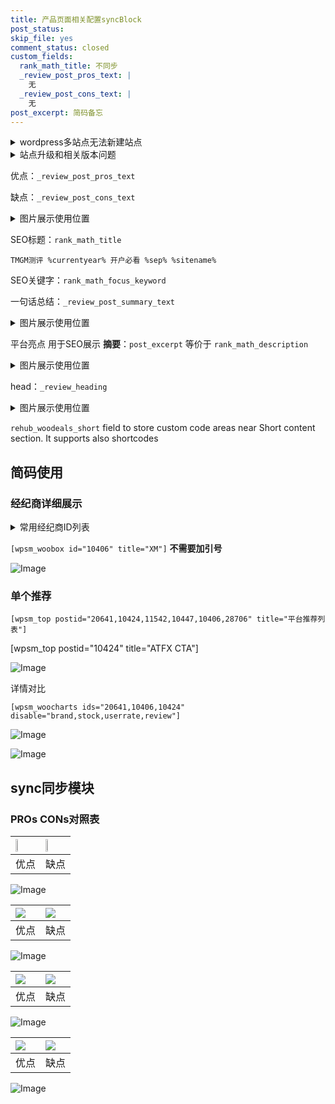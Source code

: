 ```yaml
---
title: 产品页面相关配置syncBlock
post_status: 
skip_file: yes
comment_status: closed
custom_fields:
  rank_math_title: 不同步
  _review_post_pros_text: |
    无
  _review_post_cons_text: |
    无
post_excerpt: 简码备忘
---
```

<details><summary>wordpress多站点无法新建站点</summary>

<li>和报错需要清理cookies一样的原因</li>
<li>wp-config.php里面<code>define( 'SUBDOMAIN_INSTALL', false );//子域名安装</code></li>
<li>新建子站点是用<code>define( 'SUBDOMAIN_INSTALL', true);//子域名安装</code> 完成以后，改成<code>false</code></li>
</details>

<details><summary>站点升级和相关版本问题</summary>

<p>wordpress：5.9.9
woocommerce：7.5.1
出现问题的地方：主题选项里面>><strong>Product layout >>compact style</strong></p>
<p>如何出现没有用过的字段 导致无法保存。先导出配置 然后进行修改，后面再次恢复即可。</p>
<p>出现部分字段无法显示时，需要返回默认布局后，对产品进行保存就好了。</p>
<p></p>
</details>

优点：`_review_post_pros_text`

缺点：`_review_post_cons_text`

<details><summary>图片展示使用位置</summary>

<img src="https://prod-files-secure.s3.us-west-2.amazonaws.com/39ed1227-6d7d-4570-be36-9ccd4a2c4241/f51d3d83-55d4-4bdf-9604-f37ec77ab556/Untitled.png?X-Amz-Algorithm=AWS4-HMAC-SHA256&X-Amz-Content-Sha256=UNSIGNED-PAYLOAD&X-Amz-Credential=ASIAZI2LB466TSBXESP7%2F20250816%2Fus-west-2%2Fs3%2Faws4_request&X-Amz-Date=20250816T045519Z&X-Amz-Expires=3600&X-Amz-Security-Token=IQoJb3JpZ2luX2VjECUaCXVzLXdlc3QtMiJGMEQCIGZ7l4mP1evLRDChQMBvURW2PXBVumAbh5q3T4hxUBVyAiAKSmrkHLderTRf%2BVfytbrrzpPO7pK8%2FTkeX%2BKIvrUiqir%2FAwhuEAAaDDYzNzQyMzE4MzgwNSIM6ei94lcMOzxWfmp8KtwDESeE0019B%2F0wPMfu8MEo1CLQwIDA0oZCUy1dSiPSWjSl0lxDsOCG%2FiOJ0ATlLkCO5iEQL6shcHfOEmRQogbqX%2B3OQyDgKAeOsm3GKt3%2ByQaHobLy7xRnbouyI%2BEeNe7xUTxftQHipQ1Z69iB59XHRVO3Xkb2nZ8XtPAqa0GM6wYIc%2FxBfGHxfz7Z2VFUtIB6xCpqRWbpeqrfhqje4sfkOYE78MpQqAZy0Yet5RnKQwxHw478Vc2mdKehnKGdJp%2Fq%2BeEJAdqvvp31QO%2BlZzAQQ4%2BgzBvmqx9oYncT1mBiP1ibZLrXloaYvtTCn7BTuI2GHjbuKz9MPxUDc4BbgRX%2B5Hgbn87WJJ9vK%2BgOIxLwQ8JL3Y21eT%2BhUgZ6tvanxt0KCJnlzHmBOMJFTEMMNvKTvcfYpSxhmZND%2B0ZwMKsIwjCDUapFGbaBUttGPw3fyG0eAAS2wEHXPQT83UFYo5BC48NSZoxVgdpeAyrPFflxwa3wbEJScOchJOktUpw1BXoJoifW4jtVTMfuyJNv63Ck1YCNJIcTclcwePwdo2mEpXoqPCCaPGW0pi2TYyR6t1RKHVyvsGyiR2ReG1i9fnSEvTp5p62ikd3lfMZ%2FK2MJbTdJTMFHomTo4dKkEZ0wp5SAxQY6pgHLddXzsAXoXcqbJh2SohwXM47E5Y2eYNOarXd91GrOMrx5DnAmqmV13iVDgozr%2FA43nWYt2KEZp7CeIrUUVyZ6dTuV%2B4QHDAr4kguuzVxu4JkP7eVIMj6X1Q3aWPkuGPIYAG%2FOSyrAterjtZokiHCMQolZxIyXJOYirw%2BDzd%2BGw%2F%2BriK0oxzDZgsuOTh%2Ft85NtBfOCEt7QArKBy4fJ7PiVbOzdE%2FAO&X-Amz-Signature=49abf33ee854f3b5fa8286fbde251c325b25f16a81334c9ec6c6543447ec792f&X-Amz-SignedHeaders=host&x-amz-checksum-mode=ENABLED&x-id=GetObject" alt="Image">
</details>

SEO标题：`rank_math_title`

`TMGM测评 %currentyear% 开户必看 %sep% %sitename%`

SEO关键字：`rank_math_focus_keyword`

一句话总结：`_review_post_summary_text`

<details><summary>图片展示使用位置</summary>

<img src="https://prod-files-secure.s3.us-west-2.amazonaws.com/39ed1227-6d7d-4570-be36-9ccd4a2c4241/4b96a922-296c-4f4e-8630-d1c870cbce01/Untitled.png?X-Amz-Algorithm=AWS4-HMAC-SHA256&X-Amz-Content-Sha256=UNSIGNED-PAYLOAD&X-Amz-Credential=ASIAZI2LB4662JFZQ32G%2F20250816%2Fus-west-2%2Fs3%2Faws4_request&X-Amz-Date=20250816T045519Z&X-Amz-Expires=3600&X-Amz-Security-Token=IQoJb3JpZ2luX2VjECUaCXVzLXdlc3QtMiJHMEUCIQCT1ZvqqMp%2FReS3RBXN7%2Bqe3J0luQDJiAGCfFKabsI63AIgJhGnidKCvazzEYN5tYxDciM4JPeC0hkJAvGxc%2Fe1L1Iq%2FwMIbhAAGgw2Mzc0MjMxODM4MDUiDGhgYvNnp7ALmorG%2BCrcA8C1OTVB1KWQlWRNebdvqvXOXNtpeSWpo8Swk58xXr8zMqrIMXuiAvGTBBSTNiwHOrQm9s14hPfMdNS%2F3%2BOhOTWKz7V05P8pcL2d%2B0ACMsteDVS3gUaFLIJvbv%2F6s6ZI2tG1%2BA1gLWNe5ObLUMoL8qerypCxGGQGKE%2FGVsTpjkFDExoZnQL6GmX85rufZfFhWEwTDrOyKe4FjDBKzQp06lbuY4dBJ%2FrMjNB4L%2BdrnnUELH%2B7wLJkuHUu1x1cAH69ns1Lr0CPR6RM99%2BOrBa9%2BvIn5vBr8IsM6ysFI%2BZsEcKdA5uJuucI7Lw8oujJXomBrbrf8N6Q1pm%2Bxxq2B%2F4YxHP5NdvwAp4ld1rGeQsfHW7%2Fm2BqzNwrrnJWCo16z%2FCT9kFpIXekEn1fRCVKcnplvFhkXIMAD5qljyf0S5Zl1t11oVL9sbPyqyr%2BY3VtL%2FpI5xPp4QE%2B98%2B5m%2FYzhxesz9EFFOyRhN9NKddEL%2FqY9H0ov3OBC1A50Ioe3lSBJQfwS6jmYs0GUrQpH81u9XfUkR%2B%2Fl9eSMnp3pz14oiBoYGa7q3eDBIj2IhHDJ5r8y%2BX4PLVQ1M%2Bw9I%2FVItFgkTAOj01ZUkfSdzLs8vd6txTEL1PP8FjJJlvlGGKI2XneMJGUgMUGOqUBB8lrK9hPblkN8wrBptYqqPXlQGkh7DqWmecZQCrriWRfaC49987cBHO6Nev0pbOlsvTzISeWUU6R4GaP0BtCiYeQAHcq3SqpIVZFe0asKzhUofNs%2FcbPfmSQ6MSiNXqC3MS5upjmXVeQp%2BnwTXaLhYQEhRkH43ZS7z1PCk39Bkq0UpGJlJDhMhGa68PLWPF3DzlSqBuo3PwcmXEC85aKN7DXw1XY&X-Amz-Signature=9d5018a3f2b5e5737c38c7f9e01fc785a1f6d37dd0fac7b2ea776055c7bccd7e&X-Amz-SignedHeaders=host&x-amz-checksum-mode=ENABLED&x-id=GetObject" alt="Image">
</details>

平台亮点 用于SEO展示 **摘要**：`post_excerpt`  等价于 `rank_math_description`

<details><summary>图片展示使用位置</summary>

<img src="https://prod-files-secure.s3.us-west-2.amazonaws.com/39ed1227-6d7d-4570-be36-9ccd4a2c4241/1ee11f63-b60a-4dfe-a7a7-d58ff23b5d88/Untitled.png?X-Amz-Algorithm=AWS4-HMAC-SHA256&X-Amz-Content-Sha256=UNSIGNED-PAYLOAD&X-Amz-Credential=ASIAZI2LB466XQSZCGYM%2F20250816%2Fus-west-2%2Fs3%2Faws4_request&X-Amz-Date=20250816T045521Z&X-Amz-Expires=3600&X-Amz-Security-Token=IQoJb3JpZ2luX2VjECUaCXVzLXdlc3QtMiJHMEUCIBK3ef2kMRiGzr%2BDSAdm5Xg3v4YwVe6zShuz3PYFDgFwAiEAsb7ld6V84QVAxwBpSxCYzQkOWGTaB5AOEtvGogqJlXQq%2FwMIbhAAGgw2Mzc0MjMxODM4MDUiDB4cjscL1jgjlITA3ircA6OcpUrvRNKcxr0YFNcpYnKG2EQ%2Fjli9eHuPDPFNpTH3YdmWo%2BXu095SfbCW88nOgS9LM37HeammDVh3DrFwyaoczhrR0x%2FeqkJfUIIqsJa8ebgws68tx%2BU06CYWLu%2F7lTeF9wMTAho%2B1nWZkSNz2UTvXXZLOnK%2BhFgxqGR79gFT1p0d59grUToSp88cpccI72q1bYr27%2FbtJq30czONdfNCr58bdEb2HC2EGvPxdJLt%2FRApE3J6sQJ2nlDSUdGsxWMOUOLBoQS77tisl4VlSYRcjxgP9NtqHWj3gDmUFGW%2Bn%2B%2F%2F4Li%2FEI9dCpejmF%2BmGDKuAecUY%2BZZ%2BIH7R%2FP567eUUhwSbpLNrcqgOSyucpWQGk5GdIvS%2B4e1z63Gi953IJaijx9hN4OUg9WErh9okEaAh1j3U7l1F9SuCL3puduD%2FjbG2gAk7G78RTB3FYafmumzmY%2Fa1Bm6NbxlymFHtmGq7LNiXrKUbn52hGxhh59R1SE6EXTqW%2FEGzdFJpW%2B%2By95vAzgqh%2FmhGLwTL9N7VsQJVSUY50Tez40mrkj4KGmOfZVpzmqJDxWXrlPKINtOcUMiS9Ucmt5796ABhqAP8y4OC7JiIgy6XF7HWQE8hzmORz%2FJqPR0GwgqsJ9LMO%2BTgMUGOqUBs707HkU89E6lKt%2F7S%2B%2BFXT5mB5zeSrOxy6UZaBxN636VOBOvf32JkPZ%2F6dQCqj%2BHzKfS4Y7IM%2BkWQSP7Benm%2FM6VNGp3a7Wm4jOzV6peqIqhKsyBl4Fy2%2FMyqJCqT830zCyFhr68RkuEcs9xlN2yuc%2B5TASlZVqPE32OZ2DmUNEdpH3gbt3YyHGLgG6%2BLEzAkGaRBdM2T0vNnV2DXM0eI5PIsDtp&X-Amz-Signature=7f890698d839b4bbec1c03585b6759339967264cd826d29043f8bdb7bae08b70&X-Amz-SignedHeaders=host&x-amz-checksum-mode=ENABLED&x-id=GetObject" alt="Image">
<img src="https://prod-files-secure.s3.us-west-2.amazonaws.com/39ed1227-6d7d-4570-be36-9ccd4a2c4241/ad4118b5-78d8-4fbe-801e-3b29b5d99c01/Untitled.png?X-Amz-Algorithm=AWS4-HMAC-SHA256&X-Amz-Content-Sha256=UNSIGNED-PAYLOAD&X-Amz-Credential=ASIAZI2LB466XQSZCGYM%2F20250816%2Fus-west-2%2Fs3%2Faws4_request&X-Amz-Date=20250816T045521Z&X-Amz-Expires=3600&X-Amz-Security-Token=IQoJb3JpZ2luX2VjECUaCXVzLXdlc3QtMiJHMEUCIBK3ef2kMRiGzr%2BDSAdm5Xg3v4YwVe6zShuz3PYFDgFwAiEAsb7ld6V84QVAxwBpSxCYzQkOWGTaB5AOEtvGogqJlXQq%2FwMIbhAAGgw2Mzc0MjMxODM4MDUiDB4cjscL1jgjlITA3ircA6OcpUrvRNKcxr0YFNcpYnKG2EQ%2Fjli9eHuPDPFNpTH3YdmWo%2BXu095SfbCW88nOgS9LM37HeammDVh3DrFwyaoczhrR0x%2FeqkJfUIIqsJa8ebgws68tx%2BU06CYWLu%2F7lTeF9wMTAho%2B1nWZkSNz2UTvXXZLOnK%2BhFgxqGR79gFT1p0d59grUToSp88cpccI72q1bYr27%2FbtJq30czONdfNCr58bdEb2HC2EGvPxdJLt%2FRApE3J6sQJ2nlDSUdGsxWMOUOLBoQS77tisl4VlSYRcjxgP9NtqHWj3gDmUFGW%2Bn%2B%2F%2F4Li%2FEI9dCpejmF%2BmGDKuAecUY%2BZZ%2BIH7R%2FP567eUUhwSbpLNrcqgOSyucpWQGk5GdIvS%2B4e1z63Gi953IJaijx9hN4OUg9WErh9okEaAh1j3U7l1F9SuCL3puduD%2FjbG2gAk7G78RTB3FYafmumzmY%2Fa1Bm6NbxlymFHtmGq7LNiXrKUbn52hGxhh59R1SE6EXTqW%2FEGzdFJpW%2B%2By95vAzgqh%2FmhGLwTL9N7VsQJVSUY50Tez40mrkj4KGmOfZVpzmqJDxWXrlPKINtOcUMiS9Ucmt5796ABhqAP8y4OC7JiIgy6XF7HWQE8hzmORz%2FJqPR0GwgqsJ9LMO%2BTgMUGOqUBs707HkU89E6lKt%2F7S%2B%2BFXT5mB5zeSrOxy6UZaBxN636VOBOvf32JkPZ%2F6dQCqj%2BHzKfS4Y7IM%2BkWQSP7Benm%2FM6VNGp3a7Wm4jOzV6peqIqhKsyBl4Fy2%2FMyqJCqT830zCyFhr68RkuEcs9xlN2yuc%2B5TASlZVqPE32OZ2DmUNEdpH3gbt3YyHGLgG6%2BLEzAkGaRBdM2T0vNnV2DXM0eI5PIsDtp&X-Amz-Signature=2bf2e42e28308c237b05459ac5cfe52e6fbd27db31da6fac8a6b55fb9f0650cc&X-Amz-SignedHeaders=host&x-amz-checksum-mode=ENABLED&x-id=GetObject" alt="Image">
<img src="https://prod-files-secure.s3.us-west-2.amazonaws.com/39ed1227-6d7d-4570-be36-9ccd4a2c4241/a38cf7c9-a79c-4b64-9e94-13589fe0758b/Untitled.png?X-Amz-Algorithm=AWS4-HMAC-SHA256&X-Amz-Content-Sha256=UNSIGNED-PAYLOAD&X-Amz-Credential=ASIAZI2LB466XQSZCGYM%2F20250816%2Fus-west-2%2Fs3%2Faws4_request&X-Amz-Date=20250816T045521Z&X-Amz-Expires=3600&X-Amz-Security-Token=IQoJb3JpZ2luX2VjECUaCXVzLXdlc3QtMiJHMEUCIBK3ef2kMRiGzr%2BDSAdm5Xg3v4YwVe6zShuz3PYFDgFwAiEAsb7ld6V84QVAxwBpSxCYzQkOWGTaB5AOEtvGogqJlXQq%2FwMIbhAAGgw2Mzc0MjMxODM4MDUiDB4cjscL1jgjlITA3ircA6OcpUrvRNKcxr0YFNcpYnKG2EQ%2Fjli9eHuPDPFNpTH3YdmWo%2BXu095SfbCW88nOgS9LM37HeammDVh3DrFwyaoczhrR0x%2FeqkJfUIIqsJa8ebgws68tx%2BU06CYWLu%2F7lTeF9wMTAho%2B1nWZkSNz2UTvXXZLOnK%2BhFgxqGR79gFT1p0d59grUToSp88cpccI72q1bYr27%2FbtJq30czONdfNCr58bdEb2HC2EGvPxdJLt%2FRApE3J6sQJ2nlDSUdGsxWMOUOLBoQS77tisl4VlSYRcjxgP9NtqHWj3gDmUFGW%2Bn%2B%2F%2F4Li%2FEI9dCpejmF%2BmGDKuAecUY%2BZZ%2BIH7R%2FP567eUUhwSbpLNrcqgOSyucpWQGk5GdIvS%2B4e1z63Gi953IJaijx9hN4OUg9WErh9okEaAh1j3U7l1F9SuCL3puduD%2FjbG2gAk7G78RTB3FYafmumzmY%2Fa1Bm6NbxlymFHtmGq7LNiXrKUbn52hGxhh59R1SE6EXTqW%2FEGzdFJpW%2B%2By95vAzgqh%2FmhGLwTL9N7VsQJVSUY50Tez40mrkj4KGmOfZVpzmqJDxWXrlPKINtOcUMiS9Ucmt5796ABhqAP8y4OC7JiIgy6XF7HWQE8hzmORz%2FJqPR0GwgqsJ9LMO%2BTgMUGOqUBs707HkU89E6lKt%2F7S%2B%2BFXT5mB5zeSrOxy6UZaBxN636VOBOvf32JkPZ%2F6dQCqj%2BHzKfS4Y7IM%2BkWQSP7Benm%2FM6VNGp3a7Wm4jOzV6peqIqhKsyBl4Fy2%2FMyqJCqT830zCyFhr68RkuEcs9xlN2yuc%2B5TASlZVqPE32OZ2DmUNEdpH3gbt3YyHGLgG6%2BLEzAkGaRBdM2T0vNnV2DXM0eI5PIsDtp&X-Amz-Signature=5ade832ca74616c7f73a8fd46a44f9db4542e049b4582e2d033f91dfdfbb9bd9&X-Amz-SignedHeaders=host&x-amz-checksum-mode=ENABLED&x-id=GetObject" alt="Image">
<img src="https://prod-files-secure.s3.us-west-2.amazonaws.com/39ed1227-6d7d-4570-be36-9ccd4a2c4241/7da6fc1e-d2ac-42ae-8c75-cb5749aa18f6/Untitled.png?X-Amz-Algorithm=AWS4-HMAC-SHA256&X-Amz-Content-Sha256=UNSIGNED-PAYLOAD&X-Amz-Credential=ASIAZI2LB466XQSZCGYM%2F20250816%2Fus-west-2%2Fs3%2Faws4_request&X-Amz-Date=20250816T045521Z&X-Amz-Expires=3600&X-Amz-Security-Token=IQoJb3JpZ2luX2VjECUaCXVzLXdlc3QtMiJHMEUCIBK3ef2kMRiGzr%2BDSAdm5Xg3v4YwVe6zShuz3PYFDgFwAiEAsb7ld6V84QVAxwBpSxCYzQkOWGTaB5AOEtvGogqJlXQq%2FwMIbhAAGgw2Mzc0MjMxODM4MDUiDB4cjscL1jgjlITA3ircA6OcpUrvRNKcxr0YFNcpYnKG2EQ%2Fjli9eHuPDPFNpTH3YdmWo%2BXu095SfbCW88nOgS9LM37HeammDVh3DrFwyaoczhrR0x%2FeqkJfUIIqsJa8ebgws68tx%2BU06CYWLu%2F7lTeF9wMTAho%2B1nWZkSNz2UTvXXZLOnK%2BhFgxqGR79gFT1p0d59grUToSp88cpccI72q1bYr27%2FbtJq30czONdfNCr58bdEb2HC2EGvPxdJLt%2FRApE3J6sQJ2nlDSUdGsxWMOUOLBoQS77tisl4VlSYRcjxgP9NtqHWj3gDmUFGW%2Bn%2B%2F%2F4Li%2FEI9dCpejmF%2BmGDKuAecUY%2BZZ%2BIH7R%2FP567eUUhwSbpLNrcqgOSyucpWQGk5GdIvS%2B4e1z63Gi953IJaijx9hN4OUg9WErh9okEaAh1j3U7l1F9SuCL3puduD%2FjbG2gAk7G78RTB3FYafmumzmY%2Fa1Bm6NbxlymFHtmGq7LNiXrKUbn52hGxhh59R1SE6EXTqW%2FEGzdFJpW%2B%2By95vAzgqh%2FmhGLwTL9N7VsQJVSUY50Tez40mrkj4KGmOfZVpzmqJDxWXrlPKINtOcUMiS9Ucmt5796ABhqAP8y4OC7JiIgy6XF7HWQE8hzmORz%2FJqPR0GwgqsJ9LMO%2BTgMUGOqUBs707HkU89E6lKt%2F7S%2B%2BFXT5mB5zeSrOxy6UZaBxN636VOBOvf32JkPZ%2F6dQCqj%2BHzKfS4Y7IM%2BkWQSP7Benm%2FM6VNGp3a7Wm4jOzV6peqIqhKsyBl4Fy2%2FMyqJCqT830zCyFhr68RkuEcs9xlN2yuc%2B5TASlZVqPE32OZ2DmUNEdpH3gbt3YyHGLgG6%2BLEzAkGaRBdM2T0vNnV2DXM0eI5PIsDtp&X-Amz-Signature=be0c62881d570d89d944b3ac7a9be8ed6c6f109f22570a649465d7a5af0ca214&X-Amz-SignedHeaders=host&x-amz-checksum-mode=ENABLED&x-id=GetObject" alt="Image">
<img src="https://prod-files-secure.s3.us-west-2.amazonaws.com/39ed1227-6d7d-4570-be36-9ccd4a2c4241/7e97f40a-eaee-47f5-b2f9-475f96808fa7/Untitled.png?X-Amz-Algorithm=AWS4-HMAC-SHA256&X-Amz-Content-Sha256=UNSIGNED-PAYLOAD&X-Amz-Credential=ASIAZI2LB466XQSZCGYM%2F20250816%2Fus-west-2%2Fs3%2Faws4_request&X-Amz-Date=20250816T045521Z&X-Amz-Expires=3600&X-Amz-Security-Token=IQoJb3JpZ2luX2VjECUaCXVzLXdlc3QtMiJHMEUCIBK3ef2kMRiGzr%2BDSAdm5Xg3v4YwVe6zShuz3PYFDgFwAiEAsb7ld6V84QVAxwBpSxCYzQkOWGTaB5AOEtvGogqJlXQq%2FwMIbhAAGgw2Mzc0MjMxODM4MDUiDB4cjscL1jgjlITA3ircA6OcpUrvRNKcxr0YFNcpYnKG2EQ%2Fjli9eHuPDPFNpTH3YdmWo%2BXu095SfbCW88nOgS9LM37HeammDVh3DrFwyaoczhrR0x%2FeqkJfUIIqsJa8ebgws68tx%2BU06CYWLu%2F7lTeF9wMTAho%2B1nWZkSNz2UTvXXZLOnK%2BhFgxqGR79gFT1p0d59grUToSp88cpccI72q1bYr27%2FbtJq30czONdfNCr58bdEb2HC2EGvPxdJLt%2FRApE3J6sQJ2nlDSUdGsxWMOUOLBoQS77tisl4VlSYRcjxgP9NtqHWj3gDmUFGW%2Bn%2B%2F%2F4Li%2FEI9dCpejmF%2BmGDKuAecUY%2BZZ%2BIH7R%2FP567eUUhwSbpLNrcqgOSyucpWQGk5GdIvS%2B4e1z63Gi953IJaijx9hN4OUg9WErh9okEaAh1j3U7l1F9SuCL3puduD%2FjbG2gAk7G78RTB3FYafmumzmY%2Fa1Bm6NbxlymFHtmGq7LNiXrKUbn52hGxhh59R1SE6EXTqW%2FEGzdFJpW%2B%2By95vAzgqh%2FmhGLwTL9N7VsQJVSUY50Tez40mrkj4KGmOfZVpzmqJDxWXrlPKINtOcUMiS9Ucmt5796ABhqAP8y4OC7JiIgy6XF7HWQE8hzmORz%2FJqPR0GwgqsJ9LMO%2BTgMUGOqUBs707HkU89E6lKt%2F7S%2B%2BFXT5mB5zeSrOxy6UZaBxN636VOBOvf32JkPZ%2F6dQCqj%2BHzKfS4Y7IM%2BkWQSP7Benm%2FM6VNGp3a7Wm4jOzV6peqIqhKsyBl4Fy2%2FMyqJCqT830zCyFhr68RkuEcs9xlN2yuc%2B5TASlZVqPE32OZ2DmUNEdpH3gbt3YyHGLgG6%2BLEzAkGaRBdM2T0vNnV2DXM0eI5PIsDtp&X-Amz-Signature=1ddea774a3281b0b419bb95ba70b50c1b19f625b78baa59a360adf9a453532ae&X-Amz-SignedHeaders=host&x-amz-checksum-mode=ENABLED&x-id=GetObject" alt="Image">
</details>

head：`_review_heading`

<details><summary>图片展示使用位置</summary>

<img src="https://prod-files-secure.s3.us-west-2.amazonaws.com/39ed1227-6d7d-4570-be36-9ccd4a2c4241/3a4650ad-9887-415c-889a-edd51fa54f27/Untitled.png?X-Amz-Algorithm=AWS4-HMAC-SHA256&X-Amz-Content-Sha256=UNSIGNED-PAYLOAD&X-Amz-Credential=ASIAZI2LB4662MNY5Z2M%2F20250816%2Fus-west-2%2Fs3%2Faws4_request&X-Amz-Date=20250816T045522Z&X-Amz-Expires=3600&X-Amz-Security-Token=IQoJb3JpZ2luX2VjECUaCXVzLXdlc3QtMiJHMEUCIQCRf0TEZeDHkOvwyvYqFMeKyNQKNtOBP5LepBcezZ2axQIgcJ5eOD8f9vETraJWt1BsfXIa2A93si8YWR1%2F4P6gOsUq%2FwMIbhAAGgw2Mzc0MjMxODM4MDUiDCPEOtRUkiH8aabkRircA83j0iuNDVKm2dxCYMlfAd20cQnu58KKB7Ta2szD%2FA4rXpXtGdcR4buYCIKSstw49oHrR06ObVamf1sKsOyJDKQuZE8DAK8e0egbPIGOh0MaNjd%2BRhcSwEGmXyYM9JViHJjBoBTgiKel3skJ0yOaVLYuSGn1I6mDUPqO1XmJhB21e2tliKUDmguYoeSa3M6KpZURrU3uXW4tPAG6VXYZb0sxUfea%2BOKtWGjlvwuBcl4SFoOdJnhHjNIXi7IWzy%2FFbXIrm0crP5hpWWbtcSMxkYWj1hccphuFGfDgheLw9kRW5pck1GcMXyZ%2BArvWgQqAIF7s2%2BZggU4lE21rLwsaX2YIYRV%2Fbk9WmUklIie98CcwDCqg%2BeKTFIM696BKXQKyJnpX7sVDevAnQri2esLPArJr9WSbT5c5bwQGCbeT6SIw0ByasynclJ308uE5bRt4GyJe%2Bud%2FUZJZnMT8T1GdR%2BQtZasY4sxHR7B4LCaxcfeErvS5fLqoGvzJ6oe4huBAUNt12FWxsnQ9yOvfJOeXcaltxdv1jh8O7nVEJUusqfQNmyjcVxx6MJzOMoKF%2BRA%2F4py8OqN7t%2BB63ozug0S8ajX90t6yGRzBcMbhrTQgLT00bN48HBGAfi1E6YlcMOaTgMUGOqUBnZCo0htPN51cbhhvsUBh%2BbZWIZc5peQ91jQv2yh1k%2FVUDCpYHLYHY7yZ%2Bdo%2BZaUq5Ip7fjyQkC%2FNTm0ekGbdVj1OJltjWVr0vZfr6rAG4S0gS9oR9PdOeDLZDAnrfQEVm%2FgJ%2BN61Rh4LDvUH2jVHGmRgeDcSKe%2FXSWReOCLdGdkbbnpEamz5zeNqFnWKRsbhj0%2BrEuOgx5psfYdTw4Gip2ljgHN%2B&X-Amz-Signature=60f8468925a94521cc76088cc925676a2a5629e992b1a310e15b1601911ddaf1&X-Amz-SignedHeaders=host&x-amz-checksum-mode=ENABLED&x-id=GetObject" alt="Image">
</details>

`rehub_woodeals_short`	field to store custom code areas near Short content section. It supports also shortcodes



## 简码使用

### 经纪商详细展示

<details><summary>常用经纪商ID列表</summary>

<pre><code class="php">嘉盛 ===> 20641  [wpsm_woobox id="20641" title="嘉盛"]
易信easymarkets ===> 11542  [wpsm_woobox id="11542" title="易信easymarkets"]
ATFX外汇 ===> 10424  [wpsm_woobox id="10424" title="ATFX"]
XM ===> 10406  [wpsm_woobox id="10406" title="XM"]
TMGM ===> 29622  [wpsm_woobox id="29622" title="TMGM"]
HYCM ===> 10447  [wpsm_woobox id="10447" title="HYCM"]
fpmarkets澳福外汇 ===> 20639  [wpsm_woobox id="20639" title="fpmarkets澳福外汇"]</code></pre>
</details>

`[wpsm_woobox id="10406" title="XM"]` **不需要加引号**

![Image](https://prod-files-secure.s3.us-west-2.amazonaws.com/39ed1227-6d7d-4570-be36-9ccd4a2c4241/4f898f9d-0fa7-4e43-acd3-ac6bc7be575a/Untitled.png?X-Amz-Algorithm=AWS4-HMAC-SHA256&X-Amz-Content-Sha256=UNSIGNED-PAYLOAD&X-Amz-Credential=ASIAZI2LB4663AWABPJG%2F20250816%2Fus-west-2%2Fs3%2Faws4_request&X-Amz-Date=20250816T045516Z&X-Amz-Expires=3600&X-Amz-Security-Token=IQoJb3JpZ2luX2VjECUaCXVzLXdlc3QtMiJHMEUCIE8kTPTJGQRkgy3jKocjB7kznSDPLWcwBI6ovGjSYoZRAiEAobD7Zr9eVpNFI12s5XcSxKOBAit0oo00xaJ5eF1%2B2j8q%2FwMIbhAAGgw2Mzc0MjMxODM4MDUiDKDMpp7Rc68jUZ7tnyrcA7UBUzuZPuQW9E8L0mYccBYjUTwzN00aFPz4xjtX48%2BoULG9icz1EZZfh9wiAkku7EH52fU8A%2BBploVGM5gSctZCROg%2Bbo0DizvEqyb8t23MBTyjUMBW%2FZOl3ofcw%2FDOEOv%2BhuKvAmVCUS840Akfs0MRvnm8AAd64pylhHyMvisWlIEcy6%2FUfP72eywaak8%2FTsK7IyHh8HDGK7XVJLm3GPOs9oyGH6jh4oxH%2B%2FcwPP2HJg4Bbl5lJUmK3D1iSj1dEye4awVBMdLGHSr%2BsljQFcuWcHScyYnvZeXDboyTLyCHZ4CL4pUOy0ffqMzGwhzk9zofPjc3t8lCHnct7IjTZaoluR%2FSSu9vwWx37Lwy4wUbM7aOmK3g7VIdJQRWzZN0zLEg%2FTW71f%2FjVeWMDQD3RI4Xmx4qwxywFu%2Fv84A4Hhz07FzUC6wjEpgtsP8buTcCVsHEp0uie%2FY9hifDApG8tOIET8ZGof8MeMuT%2F9EwAcQxw7evgEzdaOjswxYRtwSt8w1v0KnG0yLBi3HzL9L3x1o%2B1GmszitVunD2H%2FTmVFSJJ7Xnuj61yVum6kKSFNcb81U1hY%2F9ry2MaxyfNsblx%2FBnMmRcFL6RFFEmQJ9Aa%2FMpAw1w8WSP5P0ZwvXlMMuTgMUGOqUBV3yu3%2FkxIeYMI%2FltdSJD3qBZLU9vpvEBNxqehZyJccgXOqlAh1%2BU5kGhFpdTeL5pGqyptWtW%2BihfPEttvQgy18A4n6OLUqWb%2Fba0BfokmoOdluLKXr6JCRn0tk5gleZBdAbQB4TTUQ2OVdwNWOEf7prKR66t77g1P2vaVNu0QQPhuPQJOxPPqjGdHu2wPALqOa7uSg1MC5Xr%2BQs3LfQusNWLCLdf&X-Amz-Signature=dd380706b6ab80cef3444bbc30e91db3868a6132fabe1ce9eee0a369859dd7e1&X-Amz-SignedHeaders=host&x-amz-checksum-mode=ENABLED&x-id=GetObject)

### 单个推荐
`[wpsm_top postid="20641,10424,11542,10447,10406,28706" title="平台推荐列表"]`

[wpsm_top postid="10424" title="ATFX CTA"]

![Image](https://prod-files-secure.s3.us-west-2.amazonaws.com/39ed1227-6d7d-4570-be36-9ccd4a2c4241/5ac620dc-51a8-48b6-b55d-91f47299193c/Untitled.png?X-Amz-Algorithm=AWS4-HMAC-SHA256&X-Amz-Content-Sha256=UNSIGNED-PAYLOAD&X-Amz-Credential=ASIAZI2LB4663AWABPJG%2F20250816%2Fus-west-2%2Fs3%2Faws4_request&X-Amz-Date=20250816T045516Z&X-Amz-Expires=3600&X-Amz-Security-Token=IQoJb3JpZ2luX2VjECUaCXVzLXdlc3QtMiJHMEUCIE8kTPTJGQRkgy3jKocjB7kznSDPLWcwBI6ovGjSYoZRAiEAobD7Zr9eVpNFI12s5XcSxKOBAit0oo00xaJ5eF1%2B2j8q%2FwMIbhAAGgw2Mzc0MjMxODM4MDUiDKDMpp7Rc68jUZ7tnyrcA7UBUzuZPuQW9E8L0mYccBYjUTwzN00aFPz4xjtX48%2BoULG9icz1EZZfh9wiAkku7EH52fU8A%2BBploVGM5gSctZCROg%2Bbo0DizvEqyb8t23MBTyjUMBW%2FZOl3ofcw%2FDOEOv%2BhuKvAmVCUS840Akfs0MRvnm8AAd64pylhHyMvisWlIEcy6%2FUfP72eywaak8%2FTsK7IyHh8HDGK7XVJLm3GPOs9oyGH6jh4oxH%2B%2FcwPP2HJg4Bbl5lJUmK3D1iSj1dEye4awVBMdLGHSr%2BsljQFcuWcHScyYnvZeXDboyTLyCHZ4CL4pUOy0ffqMzGwhzk9zofPjc3t8lCHnct7IjTZaoluR%2FSSu9vwWx37Lwy4wUbM7aOmK3g7VIdJQRWzZN0zLEg%2FTW71f%2FjVeWMDQD3RI4Xmx4qwxywFu%2Fv84A4Hhz07FzUC6wjEpgtsP8buTcCVsHEp0uie%2FY9hifDApG8tOIET8ZGof8MeMuT%2F9EwAcQxw7evgEzdaOjswxYRtwSt8w1v0KnG0yLBi3HzL9L3x1o%2B1GmszitVunD2H%2FTmVFSJJ7Xnuj61yVum6kKSFNcb81U1hY%2F9ry2MaxyfNsblx%2FBnMmRcFL6RFFEmQJ9Aa%2FMpAw1w8WSP5P0ZwvXlMMuTgMUGOqUBV3yu3%2FkxIeYMI%2FltdSJD3qBZLU9vpvEBNxqehZyJccgXOqlAh1%2BU5kGhFpdTeL5pGqyptWtW%2BihfPEttvQgy18A4n6OLUqWb%2Fba0BfokmoOdluLKXr6JCRn0tk5gleZBdAbQB4TTUQ2OVdwNWOEf7prKR66t77g1P2vaVNu0QQPhuPQJOxPPqjGdHu2wPALqOa7uSg1MC5Xr%2BQs3LfQusNWLCLdf&X-Amz-Signature=48d5b9e0328e470b93c9b264f4b8256fe00e38b8e84108aa17b5fb220cf01737&X-Amz-SignedHeaders=host&x-amz-checksum-mode=ENABLED&x-id=GetObject)

详情对比

`[wpsm_woocharts ids="20641,10406,10424" disable="brand,stock,userrate,review"]`

![Image](https://prod-files-secure.s3.us-west-2.amazonaws.com/39ed1227-6d7d-4570-be36-9ccd4a2c4241/bf3ba45f-b9f3-4295-8aef-b4a495fd25f4/Untitled.png?X-Amz-Algorithm=AWS4-HMAC-SHA256&X-Amz-Content-Sha256=UNSIGNED-PAYLOAD&X-Amz-Credential=ASIAZI2LB4663AWABPJG%2F20250816%2Fus-west-2%2Fs3%2Faws4_request&X-Amz-Date=20250816T045516Z&X-Amz-Expires=3600&X-Amz-Security-Token=IQoJb3JpZ2luX2VjECUaCXVzLXdlc3QtMiJHMEUCIE8kTPTJGQRkgy3jKocjB7kznSDPLWcwBI6ovGjSYoZRAiEAobD7Zr9eVpNFI12s5XcSxKOBAit0oo00xaJ5eF1%2B2j8q%2FwMIbhAAGgw2Mzc0MjMxODM4MDUiDKDMpp7Rc68jUZ7tnyrcA7UBUzuZPuQW9E8L0mYccBYjUTwzN00aFPz4xjtX48%2BoULG9icz1EZZfh9wiAkku7EH52fU8A%2BBploVGM5gSctZCROg%2Bbo0DizvEqyb8t23MBTyjUMBW%2FZOl3ofcw%2FDOEOv%2BhuKvAmVCUS840Akfs0MRvnm8AAd64pylhHyMvisWlIEcy6%2FUfP72eywaak8%2FTsK7IyHh8HDGK7XVJLm3GPOs9oyGH6jh4oxH%2B%2FcwPP2HJg4Bbl5lJUmK3D1iSj1dEye4awVBMdLGHSr%2BsljQFcuWcHScyYnvZeXDboyTLyCHZ4CL4pUOy0ffqMzGwhzk9zofPjc3t8lCHnct7IjTZaoluR%2FSSu9vwWx37Lwy4wUbM7aOmK3g7VIdJQRWzZN0zLEg%2FTW71f%2FjVeWMDQD3RI4Xmx4qwxywFu%2Fv84A4Hhz07FzUC6wjEpgtsP8buTcCVsHEp0uie%2FY9hifDApG8tOIET8ZGof8MeMuT%2F9EwAcQxw7evgEzdaOjswxYRtwSt8w1v0KnG0yLBi3HzL9L3x1o%2B1GmszitVunD2H%2FTmVFSJJ7Xnuj61yVum6kKSFNcb81U1hY%2F9ry2MaxyfNsblx%2FBnMmRcFL6RFFEmQJ9Aa%2FMpAw1w8WSP5P0ZwvXlMMuTgMUGOqUBV3yu3%2FkxIeYMI%2FltdSJD3qBZLU9vpvEBNxqehZyJccgXOqlAh1%2BU5kGhFpdTeL5pGqyptWtW%2BihfPEttvQgy18A4n6OLUqWb%2Fba0BfokmoOdluLKXr6JCRn0tk5gleZBdAbQB4TTUQ2OVdwNWOEf7prKR66t77g1P2vaVNu0QQPhuPQJOxPPqjGdHu2wPALqOa7uSg1MC5Xr%2BQs3LfQusNWLCLdf&X-Amz-Signature=9b3d56d12f4a210200b1989a922e285602bb03ef12fb0ac934069c49d4820d06&X-Amz-SignedHeaders=host&x-amz-checksum-mode=ENABLED&x-id=GetObject)

![Image](https://prod-files-secure.s3.us-west-2.amazonaws.com/39ed1227-6d7d-4570-be36-9ccd4a2c4241/30bc56ef-f383-4b48-9768-2ebc9e436ec0/Untitled.png?X-Amz-Algorithm=AWS4-HMAC-SHA256&X-Amz-Content-Sha256=UNSIGNED-PAYLOAD&X-Amz-Credential=ASIAZI2LB4663AWABPJG%2F20250816%2Fus-west-2%2Fs3%2Faws4_request&X-Amz-Date=20250816T045516Z&X-Amz-Expires=3600&X-Amz-Security-Token=IQoJb3JpZ2luX2VjECUaCXVzLXdlc3QtMiJHMEUCIE8kTPTJGQRkgy3jKocjB7kznSDPLWcwBI6ovGjSYoZRAiEAobD7Zr9eVpNFI12s5XcSxKOBAit0oo00xaJ5eF1%2B2j8q%2FwMIbhAAGgw2Mzc0MjMxODM4MDUiDKDMpp7Rc68jUZ7tnyrcA7UBUzuZPuQW9E8L0mYccBYjUTwzN00aFPz4xjtX48%2BoULG9icz1EZZfh9wiAkku7EH52fU8A%2BBploVGM5gSctZCROg%2Bbo0DizvEqyb8t23MBTyjUMBW%2FZOl3ofcw%2FDOEOv%2BhuKvAmVCUS840Akfs0MRvnm8AAd64pylhHyMvisWlIEcy6%2FUfP72eywaak8%2FTsK7IyHh8HDGK7XVJLm3GPOs9oyGH6jh4oxH%2B%2FcwPP2HJg4Bbl5lJUmK3D1iSj1dEye4awVBMdLGHSr%2BsljQFcuWcHScyYnvZeXDboyTLyCHZ4CL4pUOy0ffqMzGwhzk9zofPjc3t8lCHnct7IjTZaoluR%2FSSu9vwWx37Lwy4wUbM7aOmK3g7VIdJQRWzZN0zLEg%2FTW71f%2FjVeWMDQD3RI4Xmx4qwxywFu%2Fv84A4Hhz07FzUC6wjEpgtsP8buTcCVsHEp0uie%2FY9hifDApG8tOIET8ZGof8MeMuT%2F9EwAcQxw7evgEzdaOjswxYRtwSt8w1v0KnG0yLBi3HzL9L3x1o%2B1GmszitVunD2H%2FTmVFSJJ7Xnuj61yVum6kKSFNcb81U1hY%2F9ry2MaxyfNsblx%2FBnMmRcFL6RFFEmQJ9Aa%2FMpAw1w8WSP5P0ZwvXlMMuTgMUGOqUBV3yu3%2FkxIeYMI%2FltdSJD3qBZLU9vpvEBNxqehZyJccgXOqlAh1%2BU5kGhFpdTeL5pGqyptWtW%2BihfPEttvQgy18A4n6OLUqWb%2Fba0BfokmoOdluLKXr6JCRn0tk5gleZBdAbQB4TTUQ2OVdwNWOEf7prKR66t77g1P2vaVNu0QQPhuPQJOxPPqjGdHu2wPALqOa7uSg1MC5Xr%2BQs3LfQusNWLCLdf&X-Amz-Signature=021bc5d4a6e94fc0497ac36dbf9f5f84478d2cecfd1c40b22725f0d1cbd6b095&X-Amz-SignedHeaders=host&x-amz-checksum-mode=ENABLED&x-id=GetObject)

## sync同步模块

### PROs CONs对照表

| <img src="https://cdn.ifttt.fun/gh/jarlin8/OSS@main/icons/customize/pros.svg" height="auto" width="37.3%"> | <img src="https://cdn.ifttt.fun/gh/jarlin8/OSS@main/icons/customize/cons.svg" height="auto" width="28.8%"> |
| :--- | :--- |
| 优点 | 缺点 |

![Image](https://prod-files-secure.s3.us-west-2.amazonaws.com/39ed1227-6d7d-4570-be36-9ccd4a2c4241/8742b755-dfb5-4004-9a5f-d6e561664bd8/Untitled.png?X-Amz-Algorithm=AWS4-HMAC-SHA256&X-Amz-Content-Sha256=UNSIGNED-PAYLOAD&X-Amz-Credential=ASIAZI2LB4663AWABPJG%2F20250816%2Fus-west-2%2Fs3%2Faws4_request&X-Amz-Date=20250816T045516Z&X-Amz-Expires=3600&X-Amz-Security-Token=IQoJb3JpZ2luX2VjECUaCXVzLXdlc3QtMiJHMEUCIE8kTPTJGQRkgy3jKocjB7kznSDPLWcwBI6ovGjSYoZRAiEAobD7Zr9eVpNFI12s5XcSxKOBAit0oo00xaJ5eF1%2B2j8q%2FwMIbhAAGgw2Mzc0MjMxODM4MDUiDKDMpp7Rc68jUZ7tnyrcA7UBUzuZPuQW9E8L0mYccBYjUTwzN00aFPz4xjtX48%2BoULG9icz1EZZfh9wiAkku7EH52fU8A%2BBploVGM5gSctZCROg%2Bbo0DizvEqyb8t23MBTyjUMBW%2FZOl3ofcw%2FDOEOv%2BhuKvAmVCUS840Akfs0MRvnm8AAd64pylhHyMvisWlIEcy6%2FUfP72eywaak8%2FTsK7IyHh8HDGK7XVJLm3GPOs9oyGH6jh4oxH%2B%2FcwPP2HJg4Bbl5lJUmK3D1iSj1dEye4awVBMdLGHSr%2BsljQFcuWcHScyYnvZeXDboyTLyCHZ4CL4pUOy0ffqMzGwhzk9zofPjc3t8lCHnct7IjTZaoluR%2FSSu9vwWx37Lwy4wUbM7aOmK3g7VIdJQRWzZN0zLEg%2FTW71f%2FjVeWMDQD3RI4Xmx4qwxywFu%2Fv84A4Hhz07FzUC6wjEpgtsP8buTcCVsHEp0uie%2FY9hifDApG8tOIET8ZGof8MeMuT%2F9EwAcQxw7evgEzdaOjswxYRtwSt8w1v0KnG0yLBi3HzL9L3x1o%2B1GmszitVunD2H%2FTmVFSJJ7Xnuj61yVum6kKSFNcb81U1hY%2F9ry2MaxyfNsblx%2FBnMmRcFL6RFFEmQJ9Aa%2FMpAw1w8WSP5P0ZwvXlMMuTgMUGOqUBV3yu3%2FkxIeYMI%2FltdSJD3qBZLU9vpvEBNxqehZyJccgXOqlAh1%2BU5kGhFpdTeL5pGqyptWtW%2BihfPEttvQgy18A4n6OLUqWb%2Fba0BfokmoOdluLKXr6JCRn0tk5gleZBdAbQB4TTUQ2OVdwNWOEf7prKR66t77g1P2vaVNu0QQPhuPQJOxPPqjGdHu2wPALqOa7uSg1MC5Xr%2BQs3LfQusNWLCLdf&X-Amz-Signature=6d6e9c5c9f4bb932f23d83529872fb5aff59416e4beead2dbddb8c06c2c7a04f&X-Amz-SignedHeaders=host&x-amz-checksum-mode=ENABLED&x-id=GetObject)

| <img src="https://cdn.ifttt.fun/gh/jarlin8/OSS@main/icons/customize/pros1.svg" height="auto"> | <img src="https://cdn.ifttt.fun/gh/jarlin8/OSS@main/icons/customize/cons1.svg" height="auto"> |
| :--- | :--- |
| 优点 | 缺点 |

![Image](https://prod-files-secure.s3.us-west-2.amazonaws.com/39ed1227-6d7d-4570-be36-9ccd4a2c4241/806358f8-c9c4-4e17-bb35-c6c76a5397a5/Untitled.png?X-Amz-Algorithm=AWS4-HMAC-SHA256&X-Amz-Content-Sha256=UNSIGNED-PAYLOAD&X-Amz-Credential=ASIAZI2LB4663AWABPJG%2F20250816%2Fus-west-2%2Fs3%2Faws4_request&X-Amz-Date=20250816T045516Z&X-Amz-Expires=3600&X-Amz-Security-Token=IQoJb3JpZ2luX2VjECUaCXVzLXdlc3QtMiJHMEUCIE8kTPTJGQRkgy3jKocjB7kznSDPLWcwBI6ovGjSYoZRAiEAobD7Zr9eVpNFI12s5XcSxKOBAit0oo00xaJ5eF1%2B2j8q%2FwMIbhAAGgw2Mzc0MjMxODM4MDUiDKDMpp7Rc68jUZ7tnyrcA7UBUzuZPuQW9E8L0mYccBYjUTwzN00aFPz4xjtX48%2BoULG9icz1EZZfh9wiAkku7EH52fU8A%2BBploVGM5gSctZCROg%2Bbo0DizvEqyb8t23MBTyjUMBW%2FZOl3ofcw%2FDOEOv%2BhuKvAmVCUS840Akfs0MRvnm8AAd64pylhHyMvisWlIEcy6%2FUfP72eywaak8%2FTsK7IyHh8HDGK7XVJLm3GPOs9oyGH6jh4oxH%2B%2FcwPP2HJg4Bbl5lJUmK3D1iSj1dEye4awVBMdLGHSr%2BsljQFcuWcHScyYnvZeXDboyTLyCHZ4CL4pUOy0ffqMzGwhzk9zofPjc3t8lCHnct7IjTZaoluR%2FSSu9vwWx37Lwy4wUbM7aOmK3g7VIdJQRWzZN0zLEg%2FTW71f%2FjVeWMDQD3RI4Xmx4qwxywFu%2Fv84A4Hhz07FzUC6wjEpgtsP8buTcCVsHEp0uie%2FY9hifDApG8tOIET8ZGof8MeMuT%2F9EwAcQxw7evgEzdaOjswxYRtwSt8w1v0KnG0yLBi3HzL9L3x1o%2B1GmszitVunD2H%2FTmVFSJJ7Xnuj61yVum6kKSFNcb81U1hY%2F9ry2MaxyfNsblx%2FBnMmRcFL6RFFEmQJ9Aa%2FMpAw1w8WSP5P0ZwvXlMMuTgMUGOqUBV3yu3%2FkxIeYMI%2FltdSJD3qBZLU9vpvEBNxqehZyJccgXOqlAh1%2BU5kGhFpdTeL5pGqyptWtW%2BihfPEttvQgy18A4n6OLUqWb%2Fba0BfokmoOdluLKXr6JCRn0tk5gleZBdAbQB4TTUQ2OVdwNWOEf7prKR66t77g1P2vaVNu0QQPhuPQJOxPPqjGdHu2wPALqOa7uSg1MC5Xr%2BQs3LfQusNWLCLdf&X-Amz-Signature=9529bb1ac3ac59531750395894d0561e54105e3240dc8ad154c5733fb7e13ddc&X-Amz-SignedHeaders=host&x-amz-checksum-mode=ENABLED&x-id=GetObject)

| <img src="https://cdn.ifttt.fun/gh/jarlin8/OSS@main/icons/customize/pros2.svg" height="auto"> | <img src="https://cdn.ifttt.fun/gh/jarlin8/OSS@main/icons/customize/cons2.svg" height="auto"> |
| :--- | :--- |
| 优点 | 缺点 |

![Image](https://prod-files-secure.s3.us-west-2.amazonaws.com/39ed1227-6d7d-4570-be36-9ccd4a2c4241/a9245ec9-70dd-4005-b534-0d54315fc5f3/Untitled.png?X-Amz-Algorithm=AWS4-HMAC-SHA256&X-Amz-Content-Sha256=UNSIGNED-PAYLOAD&X-Amz-Credential=ASIAZI2LB4663AWABPJG%2F20250816%2Fus-west-2%2Fs3%2Faws4_request&X-Amz-Date=20250816T045516Z&X-Amz-Expires=3600&X-Amz-Security-Token=IQoJb3JpZ2luX2VjECUaCXVzLXdlc3QtMiJHMEUCIE8kTPTJGQRkgy3jKocjB7kznSDPLWcwBI6ovGjSYoZRAiEAobD7Zr9eVpNFI12s5XcSxKOBAit0oo00xaJ5eF1%2B2j8q%2FwMIbhAAGgw2Mzc0MjMxODM4MDUiDKDMpp7Rc68jUZ7tnyrcA7UBUzuZPuQW9E8L0mYccBYjUTwzN00aFPz4xjtX48%2BoULG9icz1EZZfh9wiAkku7EH52fU8A%2BBploVGM5gSctZCROg%2Bbo0DizvEqyb8t23MBTyjUMBW%2FZOl3ofcw%2FDOEOv%2BhuKvAmVCUS840Akfs0MRvnm8AAd64pylhHyMvisWlIEcy6%2FUfP72eywaak8%2FTsK7IyHh8HDGK7XVJLm3GPOs9oyGH6jh4oxH%2B%2FcwPP2HJg4Bbl5lJUmK3D1iSj1dEye4awVBMdLGHSr%2BsljQFcuWcHScyYnvZeXDboyTLyCHZ4CL4pUOy0ffqMzGwhzk9zofPjc3t8lCHnct7IjTZaoluR%2FSSu9vwWx37Lwy4wUbM7aOmK3g7VIdJQRWzZN0zLEg%2FTW71f%2FjVeWMDQD3RI4Xmx4qwxywFu%2Fv84A4Hhz07FzUC6wjEpgtsP8buTcCVsHEp0uie%2FY9hifDApG8tOIET8ZGof8MeMuT%2F9EwAcQxw7evgEzdaOjswxYRtwSt8w1v0KnG0yLBi3HzL9L3x1o%2B1GmszitVunD2H%2FTmVFSJJ7Xnuj61yVum6kKSFNcb81U1hY%2F9ry2MaxyfNsblx%2FBnMmRcFL6RFFEmQJ9Aa%2FMpAw1w8WSP5P0ZwvXlMMuTgMUGOqUBV3yu3%2FkxIeYMI%2FltdSJD3qBZLU9vpvEBNxqehZyJccgXOqlAh1%2BU5kGhFpdTeL5pGqyptWtW%2BihfPEttvQgy18A4n6OLUqWb%2Fba0BfokmoOdluLKXr6JCRn0tk5gleZBdAbQB4TTUQ2OVdwNWOEf7prKR66t77g1P2vaVNu0QQPhuPQJOxPPqjGdHu2wPALqOa7uSg1MC5Xr%2BQs3LfQusNWLCLdf&X-Amz-Signature=f3ed92b2a8b8e2bcea1955fc2cc7cf39439ac852ecc6a46de94b9c83f44f139d&X-Amz-SignedHeaders=host&x-amz-checksum-mode=ENABLED&x-id=GetObject)

| <img src="https://cdn.ifttt.fun/gh/jarlin8/OSS@main/icons/customize/pros3.svg" height="auto"> | <img src="https://cdn.ifttt.fun/gh/jarlin8/OSS@main/icons/customize/cons3.svg" height="auto"> |
| :--- | :--- |
| 优点 | 缺点 |

![Image](https://prod-files-secure.s3.us-west-2.amazonaws.com/39ed1227-6d7d-4570-be36-9ccd4a2c4241/e1e580a2-2e5c-4780-9ff4-19c318fc2284/Untitled.png?X-Amz-Algorithm=AWS4-HMAC-SHA256&X-Amz-Content-Sha256=UNSIGNED-PAYLOAD&X-Amz-Credential=ASIAZI2LB4663AWABPJG%2F20250816%2Fus-west-2%2Fs3%2Faws4_request&X-Amz-Date=20250816T045516Z&X-Amz-Expires=3600&X-Amz-Security-Token=IQoJb3JpZ2luX2VjECUaCXVzLXdlc3QtMiJHMEUCIE8kTPTJGQRkgy3jKocjB7kznSDPLWcwBI6ovGjSYoZRAiEAobD7Zr9eVpNFI12s5XcSxKOBAit0oo00xaJ5eF1%2B2j8q%2FwMIbhAAGgw2Mzc0MjMxODM4MDUiDKDMpp7Rc68jUZ7tnyrcA7UBUzuZPuQW9E8L0mYccBYjUTwzN00aFPz4xjtX48%2BoULG9icz1EZZfh9wiAkku7EH52fU8A%2BBploVGM5gSctZCROg%2Bbo0DizvEqyb8t23MBTyjUMBW%2FZOl3ofcw%2FDOEOv%2BhuKvAmVCUS840Akfs0MRvnm8AAd64pylhHyMvisWlIEcy6%2FUfP72eywaak8%2FTsK7IyHh8HDGK7XVJLm3GPOs9oyGH6jh4oxH%2B%2FcwPP2HJg4Bbl5lJUmK3D1iSj1dEye4awVBMdLGHSr%2BsljQFcuWcHScyYnvZeXDboyTLyCHZ4CL4pUOy0ffqMzGwhzk9zofPjc3t8lCHnct7IjTZaoluR%2FSSu9vwWx37Lwy4wUbM7aOmK3g7VIdJQRWzZN0zLEg%2FTW71f%2FjVeWMDQD3RI4Xmx4qwxywFu%2Fv84A4Hhz07FzUC6wjEpgtsP8buTcCVsHEp0uie%2FY9hifDApG8tOIET8ZGof8MeMuT%2F9EwAcQxw7evgEzdaOjswxYRtwSt8w1v0KnG0yLBi3HzL9L3x1o%2B1GmszitVunD2H%2FTmVFSJJ7Xnuj61yVum6kKSFNcb81U1hY%2F9ry2MaxyfNsblx%2FBnMmRcFL6RFFEmQJ9Aa%2FMpAw1w8WSP5P0ZwvXlMMuTgMUGOqUBV3yu3%2FkxIeYMI%2FltdSJD3qBZLU9vpvEBNxqehZyJccgXOqlAh1%2BU5kGhFpdTeL5pGqyptWtW%2BihfPEttvQgy18A4n6OLUqWb%2Fba0BfokmoOdluLKXr6JCRn0tk5gleZBdAbQB4TTUQ2OVdwNWOEf7prKR66t77g1P2vaVNu0QQPhuPQJOxPPqjGdHu2wPALqOa7uSg1MC5Xr%2BQs3LfQusNWLCLdf&X-Amz-Signature=74b7910f8ddc3fb351a9c0c99b9514e0a5abc637afe7614391dcd9960993fc8a&X-Amz-SignedHeaders=host&x-amz-checksum-mode=ENABLED&x-id=GetObject)